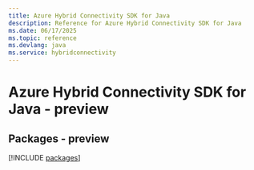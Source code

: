 ```yaml
---
title: Azure Hybrid Connectivity SDK for Java
description: Reference for Azure Hybrid Connectivity SDK for Java
ms.date: 06/17/2025
ms.topic: reference
ms.devlang: java
ms.service: hybridconnectivity
---
```

# Azure Hybrid Connectivity SDK for Java - preview
## Packages - preview
[!INCLUDE [packages](hybrid-connectivity-index.md)]
